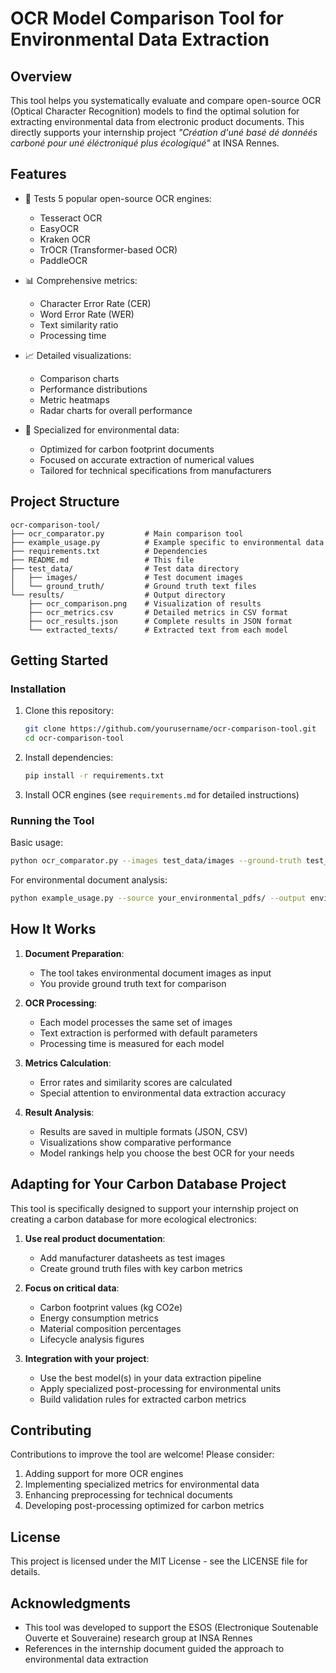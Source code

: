 # OCR Model Comparison Tool for Environmental Data Extraction

## Overview

This tool helps you systematically evaluate and compare open-source OCR (Optical Character Recognition) models to find the optimal solution for extracting environmental data from electronic product documents. This directly supports your internship project *"Création d'uné basé dé donnéés carboné pour uné éléctroniqué plus écologiqué"* at INSA Rennes.

## Features

- 🔎 Tests 5 popular open-source OCR engines:
  - Tesseract OCR
  - EasyOCR
  - Kraken OCR
  - TrOCR (Transformer-based OCR)
  - PaddleOCR

- 📊 Comprehensive metrics:
  - Character Error Rate (CER)
  - Word Error Rate (WER)
  - Text similarity ratio
  - Processing time

- 📈 Detailed visualizations:
  - Comparison charts
  - Performance distributions
  - Metric heatmaps
  - Radar charts for overall performance

- 🧪 Specialized for environmental data:
  - Optimized for carbon footprint documents
  - Focused on accurate extraction of numerical values
  - Tailored for technical specifications from manufacturers

## Project Structure

```
ocr-comparison-tool/
├── ocr_comparator.py         # Main comparison tool
├── example_usage.py          # Example specific to environmental data
├── requirements.txt          # Dependencies
├── README.md                 # This file
├── test_data/                # Test data directory
│   ├── images/               # Test document images
│   └── ground_truth/         # Ground truth text files
└── results/                  # Output directory
    ├── ocr_comparison.png    # Visualization of results
    ├── ocr_metrics.csv       # Detailed metrics in CSV format
    ├── ocr_results.json      # Complete results in JSON format
    └── extracted_texts/      # Extracted text from each model
```

## Getting Started

### Installation

1. Clone this repository:
   ```bash
   git clone https://github.com/yourusername/ocr-comparison-tool.git
   cd ocr-comparison-tool
   ```

2. Install dependencies:
   ```bash
   pip install -r requirements.txt
   ```

3. Install OCR engines (see `requirements.md` for detailed instructions)

### Running the Tool

Basic usage:
```bash
python ocr_comparator.py --images test_data/images --ground-truth test_data/ground_truth --output results
```

For environmental document analysis:
```bash
python example_usage.py --source your_environmental_pdfs/ --output environmental_results
```

## How It Works

1. **Document Preparation**: 
   - The tool takes environmental document images as input
   - You provide ground truth text for comparison

2. **OCR Processing**:
   - Each model processes the same set of images
   - Text extraction is performed with default parameters
   - Processing time is measured for each model

3. **Metrics Calculation**:
   - Error rates and similarity scores are calculated
   - Special attention to environmental data extraction accuracy

4. **Result Analysis**:
   - Results are saved in multiple formats (JSON, CSV)
   - Visualizations show comparative performance
   - Model rankings help you choose the best OCR for your needs

## Adapting for Your Carbon Database Project

This tool is specifically designed to support your internship project on creating a carbon database for more ecological electronics:

1. **Use real product documentation**:
   - Add manufacturer datasheets as test images
   - Create ground truth files with key carbon metrics

2. **Focus on critical data**:
   - Carbon footprint values (kg CO2e)
   - Energy consumption metrics
   - Material composition percentages
   - Lifecycle analysis figures

3. **Integration with your project**:
   - Use the best model(s) in your data extraction pipeline
   - Apply specialized post-processing for environmental units
   - Build validation rules for extracted carbon metrics

## Contributing

Contributions to improve the tool are welcome! Please consider:

1. Adding support for more OCR engines
2. Implementing specialized metrics for environmental data
3. Enhancing preprocessing for technical documents
4. Developing post-processing optimized for carbon metrics

## License

This project is licensed under the MIT License - see the LICENSE file for details.

## Acknowledgments

- This tool was developed to support the ESOS (Electronique Soutenable Ouverte et Souveraine) research group at INSA Rennes
- References in the internship document guided the approach to environmental data extraction